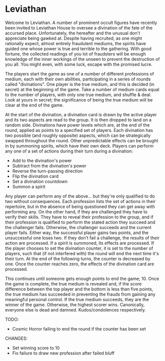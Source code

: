 # Leviathan

Welcome to Leviathan. A number of prominent occult figures have recently been invited to Leviathan House to oversee a divination of the fate of the accursed place. Unfortunately, the hereafter and the unusual don't appreciate being gawked at. Despite having recruited, as one might rationally expect, almost entirely fraudulent mediums, the spirits have guided one whose power is true and terrible to the gathering. With good fortune, the collected readings of you lot of fraudsters will be enough knowledge of the inner workings of the unseen to prevent the destruction of you all. You might even, with some luck, escape with the promised lucre.

The players start the game as one of a number of different professions of medium, each with their own abilities, participating in a series of rounds called "divinations". One player is the true medium, and this is decided (in secret) at the beginning of the game. Take a number of medium cards equal to the number of players, with only one true medium, and shuffle & deal. Look at yours in secret; the significance of being the true medium will be clear at the end of the game.

At the start of the divination, a divination card is drawn by the active player and its two aspects are read to the group. It is then dropped to land on a random side. Divinations have power levels which are, at the end of the round, applied as points to a specified set of players. Each divination has two possible (and roughly opposite) aspects, which can be strategically swapped throughout the round. Other unpredictable effects can be brought in by summoning spirits, which have their own deck. Players can perform any one of a set of actions during their turn during a divination:

* Add to the divination's power
* Subtract from the divination's power
* Reverse the turn-passing direction
* Flip the divination card
* Set a divination countdown
* Summon a spirit

Any player can perform any of the above... but they're only qualified to do two without consequences. Each profession lists the set of actions in their repertoire, but in the absence of being questioned they can get away with performing any. On the other hand, if they are challenged they have to verify their skills. They have to reveal their profession to the group, and if their profession is qualified to perform the stated action they succeed and the challenger fails. Otherwise, the challenger succeeds and the current player fails. Either way, the successful player gains two points, and the unsuccessful one loses two. If they don't fail a challenge, the results of their action are processed. If a spirit is summoned, its effects are processed. If the player chooses to set the divination counter, it is set to the number of players, such that (if not interfered with) the round will end the next time it's their turn. At the end of the following turns, the counter is decreased by one. Once the counter reaches zero, the effects of the divination card are processed.

This continues until someone gets enough points to end the game; 10. Once the game is complete, the true medium is revealed and, if the score difference between the top player and the bottom is less than five points, the true medium has succeeded in preventing the frauds from gaining any meaningful personal control. If the true medium succeeds, they are the winner of the game. Otherwise, the highest scorer wins. Canonically, everyone else is dead and damned. Kudos/condolences respectively.


TODO:
* Cosmic Horror failing to end the round if the counter has been set

CHANGES:
* Set winning score to 10
* Fix failure to draw new profession after failed bluff
